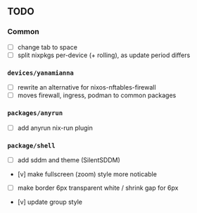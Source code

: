 ## TODO
### Common
* [ ] change tab to space
* [ ] split nixpkgs per-device (+ rolling), as update period differs

### `devices/yanamianna`
* [ ] rewrite an alternative for nixos-nftables-firewall
* [ ] moves firewall, ingress, podman to common packages

### `packages/anyrun`
* [ ] add anyrun nix-run plugin

### `package/shell`
* [ ] add sddm and theme (SilentSDDM)
* [v] make fullscreen (zoom) style more noticable
* [ ] make border 6px transparent white / shrink gap for 6px
* [v] update group style
